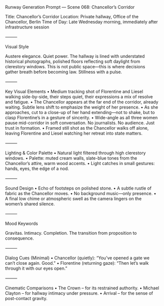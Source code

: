 Runway Generation Prompt — Scene 068: Chancellor’s Corridor

Title: Chancellor’s Corridor
Location: Private hallway, Office of the Chancellor, Berlin
Time of Day: Late Wednesday morning, immediately after infrastructure session

⸻

Visual Style

Austere elegance. Quiet power. The hallway is lined with understated historical photographs, polished floors reflecting soft daylight from clerestory windows. This is not public space—this is where decisions gather breath before becoming law. Stillness with a pulse.

⸻

Key Visual Elements
	•	Medium tracking shot of Florentine and Liesel walking side-by-side, their steps quiet, their expressions a mix of resolve and fatigue.
	•	The Chancellor appears at the far end of the corridor, already waiting. Subtle lens shift to emphasize the weight of her presence.
	•	As she approaches, cut to a close-up of her hand extending—not to shake, but to clasp Florentine’s in a gesture of sincerity.
	•	Wide-angle as all three women pause mid-corridor in soft conversation. No journalists. No audience. Just trust in formation.
	•	Framed still shot as the Chancellor walks off alone, leaving Florentine and Liesel watching her retreat into state matters.

⸻

Lighting & Color Palette
	•	Natural light filtered through high clerestory windows.
	•	Palette: muted cream walls, slate-blue tones from the Chancellor’s attire, warm wood accents.
	•	Light catches in small gestures: hands, eyes, the edge of a nod.

⸻

Sound Design
	•	Echo of footsteps on polished stone.
	•	A subtle rustle of fabric as the Chancellor moves.
	•	No background music—only presence.
	•	A final low chime or atmospheric swell as the camera lingers on the women’s shared silence.

⸻

Mood Keywords

Gravitas. Intimacy. Completion. The transition from proposition to consequence.

⸻

Dialog Cues (Minimal)
	•	Chancellor (quietly): “You’ve opened a gate we can’t close again. Good.”
	•	Florentine (returning gaze): “Then let’s walk through it with our eyes open.”

⸻

Cinematic Comparisons
	•	The Crown – for its restrained authority.
	•	Michael Clayton – for hallway intimacy under pressure.
	•	Arrival – for the sense of post-contact gravity.

